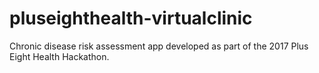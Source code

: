 # pluseighthealth-virtualclinic
Chronic disease risk assessment app developed as part of the 2017 Plus Eight Health Hackathon.
